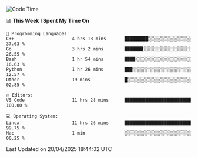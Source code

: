
<!--START_SECTION:waka-->
![Code Time](http://img.shields.io/badge/Code%20Time-3%2C327%20hrs%203%20mins-blue)

📊 **This Week I Spent My Time On** 

```text
💬 Programming Languages: 
C++                      4 hrs 18 mins       █████████░░░░░░░░░░░░░░░░   37.63 % 
Go                       3 hrs 2 mins        ███████░░░░░░░░░░░░░░░░░░   26.55 % 
Bash                     1 hr 54 mins        ████░░░░░░░░░░░░░░░░░░░░░   16.63 % 
Python                   1 hr 26 mins        ███░░░░░░░░░░░░░░░░░░░░░░   12.57 % 
Other                    19 mins             █░░░░░░░░░░░░░░░░░░░░░░░░   02.85 % 

🔥 Editors: 
VS Code                  11 hrs 28 mins      █████████████████████████   100.00 % 

💻 Operating System: 
Linux                    11 hrs 26 mins      █████████████████████████   99.75 % 
Mac                      1 min               ░░░░░░░░░░░░░░░░░░░░░░░░░   00.25 % 
```


 Last Updated on 20/04/2025 18:44:02 UTC
<!--END_SECTION:waka-->

